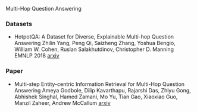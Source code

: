 Multi-Hop Question Answering



### Datasets

+ HotpotQA: A Dataset for Diverse, Explainable Multi-hop Question Answering
  Zhilin Yang, Peng Qi, Saizheng Zhang, Yoshua Bengio, William W. Cohen, Ruslan Salakhutdinov, Christopher D. Manning EMNLP 2018 [arxiv](<https://arxiv.org/abs/1809.09600>) 



### Paper

+ Multi-step Entity-centric Information Retrieval for Multi-Hop Question Answering
  Ameya Godbole, Dilip Kavarthapu, Rajarshi Das, Zhiyu Gong, Abhishek Singhal, Hamed Zamani, Mo Yu, Tian Gao, Xiaoxiao Guo, Manzil Zaheer, Andrew McCallum [arxiv](<https://arxiv.org/abs/1909.07598v1>) 

  